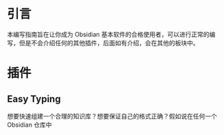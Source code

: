 # 引言

本编写指南旨在让你成为 Obsidian 基本软件的合格使用者，可以进行正常的编写，但是不会介绍任何的其他插件，后面如有介绍，会在其他的板块中。

# 插件

## Easy Typing

想要快速组建一个合理的知识库？想要保证自己的格式正确？假如说在任何一个 Obsidian 仓库中